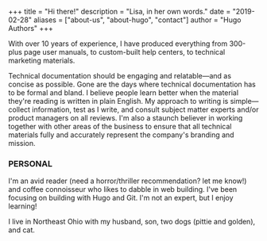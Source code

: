 +++
title = "Hi there!"
description = "Lisa, in her own words."
date = "2019-02-28"
aliases = ["about-us", "about-hugo", "contact"]
author = "Hugo Authors"
+++

With over 10 years of experience, I have produced everything from 300-plus page user manuals, to custom-built help centers, to technical marketing materials.

Technical documentation should be engaging and relatable—and as concise as possible. Gone are the days where technical documentation has to be formal and bland. I believe people learn better when the material they're reading is written in plain English. My approach to writing is simple—collect information, test as I write, and consult subject matter experts and/or product managers on all reviews. I'm also a staunch believer in working together with other areas of the business to ensure that all technical materials fully and accurately represent the company's branding and mission.

### PERSONAL

I'm an avid reader (need a horror/thriller recommendation? let me know!) and coffee connoisseur who likes to dabble in web building. I've been focusing on building with Hugo and Git. I'm not an expert, but I enjoy learning!

I live in Northeast Ohio with my husband, son, two dogs (pittie and golden), and cat.

